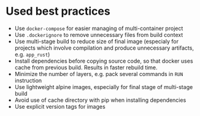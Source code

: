 # Used best practices

* Use `docker-compose` for easier managing of multi-container project
* Use `.dockerignore` to remove unnecessary files from build context
* Use multi-stage build to reduce size of final image (especialy for projects which involve compilation and produce unnecessary artifacts, e.g. `app_rust`)
* Install dependencies before copying source code, so that docker uses cache from previous build. Results in faster rebuild time.
* Minimize the number of layers, e.g. pack several commands in `RUN` instruction
* Use lightweight alpine images, especially for final stage of multi-stage build
* Avoid use of cache directory with pip when installing dependencies
* Use explicit version tags for images
